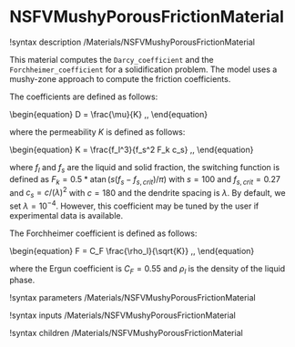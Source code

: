 # NSFVMushyPorousFrictionMaterial

!syntax description /Materials/NSFVMushyPorousFrictionMaterial

This material computes the `Darcy_coefficient` and the `Forchheimer_coefficient` for a solidification problem.
The model uses a mushy-zone approach to compute the friction coefficients.

The coefficients are defined as follows:

\begin{equation}
D = \frac{\mu}{K} \,,
\end{equation}

where the permeability $K$ is defined as follows:

\begin{equation}
K = \frac{f_l^3}{f_s^2 F_k c_s} \,,
\end{equation}

where $f_l$ and $f_s$ are the liquid and solid fraction,
the switching function is defined as $F_k = 0.5 * \operatorname{atan}(s (f_s - f_{s,crit}) / \pi)$ with $s=100$ and $f_{s,crit}=0.27$
and $c_s = c / (\lambda)^2$ with $c = 180$ and the dendrite spacing is $\lambda$.
By default, we set $\lambda = 10^{-4}$. However, this coefficient may be tuned by the user if experimental data is available.

The Forchheimer coefficient is defined as follows:

\begin{equation}
F = C_F \frac{\rho_l}{\sqrt{K}} \,,
\end{equation}

where the Ergun coefficient is $C_F = 0.55$ and $\rho_l$ is the density of the liquid phase.

!syntax parameters /Materials/NSFVMushyPorousFrictionMaterial

!syntax inputs /Materials/NSFVMushyPorousFrictionMaterial

!syntax children /Materials/NSFVMushyPorousFrictionMaterial
